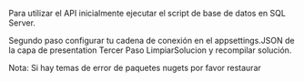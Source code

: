 Para utilizar el API inicialmente ejecutar el script de base de datos
en SQL Server.

Segundo paso configurar tu cadena de conexión en el appsettings.JSON de la capa de presentation
Tercer Paso LimpiarSolucion y recompilar solución. 


Nota: Si hay temas de error de paquetes nugets por favor restaurar
